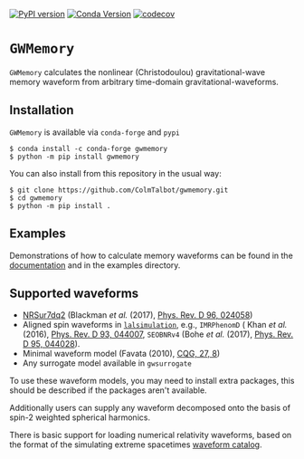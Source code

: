 [![PyPI version](https://badge.fury.io/py/gwmemory.svg)](https://badge.fury.io/py/gwmemory)
[![Conda Version](https://img.shields.io/conda/vn/conda-forge/gwmemory.svg)](https://anaconda.org/conda-forge/gwmemory)
[![codecov](https://codecov.io/github/ColmTalbot/gwmemory/branch/master/graph/badge.svg?token=QAASCHZ7QI)](https://codecov.io/github/ColmTalbot/gwmemory)

# `GWMemory`

`GWMemory` calculates the nonlinear (Christodoulou) gravitational-wave memory waveform from arbitrary time-domain gravitational-waveforms.

## Installation

`GWMemory` is available via `conda-forge` and `pypi`

```console
$ conda install -c conda-forge gwmemory
$ python -m pip install gwmemory
```

You can also install from this repository in the usual way:

```console
$ git clone https://github.com/ColmTalbot/gwmemory.git
$ cd gwmemory
$ python -m pip install .
```

## Examples

Demonstrations of how to calculate memory waveforms can be found in the [documentation](https://colmtalbot.github.io/gwmemory/) and in the examples directory.

## Supported waveforms

- [NRSur7dq2](https://zenodo.org/record/1215824#.WzcMDuiFPEY) (Blackman _et al._ (2017), [Phys. Rev. D 96, 024058](https://journals.aps.org/prd/abstract/10.1103/PhysRevD.96.024058))
- Aligned spin waveforms in [`lalsimulation`](http://git.ligo.org/lscsoft/lalsuite), e.g., `IMRPhenomD` ( Khan _et al._ (2016), [Phys. Rev. D 93, 044007](https://journals.aps.org/prd/abstract/10.1103/PhysRevD.93.044007), `SEOBNRv4` (Bohe _et al._ (2017), [Phys. Rev. D 95, 044028](https://journals.aps.org/prd/abstract/10.1103/PhysRevD.95.044028)).
- Minimal waveform model (Favata (2010), [CQG, 27, 8](http://iopscience.iop.org/article/10.1088/0264-9381/27/8/084036/meta))
- Any surrogate model available in `gwsurrogate`

To use these waveform models, you may need to install extra packages, this should be described if the packages aren't available.

Additionally users can supply any waveform decomposed onto the basis of spin-2 weighted spherical harmonics.

There is basic support for loading numerical relativity waveforms, based on the format of the simulating extreme spacetimes [waveform catalog](https://www.black-holes.org/for-researchers/waveform-catalog).
